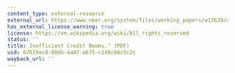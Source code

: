 ```yaml
---
content_type: external-resource
external_url: https://www.nber.org/system/files/working_papers/w13639/w13639.pdf
has_external_license_warning: true
license: https://en.wikipedia.org/wiki/All_rights_reserved
status: ''
title: Inefficient Credit Booms." (PDF)
uid: 67619ac8-80db-4a07-a675-c149c84c5c2c
wayback_url: ''
---
```


